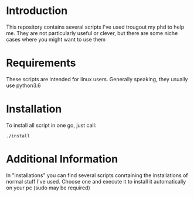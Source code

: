 Introduction
============

This repository contains several scripts I've used trougout my phd to help me. They are not particularly useful or clever, but there are some niche cases where you
might want to use them

Requirements
============

These scripts are intended for linux users. Generally speaking, they usually use python3.6

Installation
============

To install all script in one go, just call:

```
./install
```

Additional Information
======================

In "installations" you can find several scripts conrtaining the installations of normal stuff I've used. Choose one and execute it to install it automatically on your pc (sudo may be required)